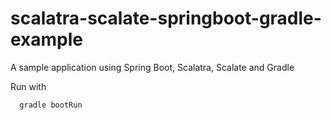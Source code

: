 # scalatra-scalate-springboot-gradle-example
A sample application using Spring Boot, Scalatra, Scalate and Gradle

Run with
``` 
  gradle bootRun
```
